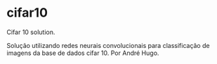 # cifar10
Cifar 10 solution.

Solução utilizando redes neurais convolucionais para classificação de imagens da base de dados cifar 10. Por André Hugo.
